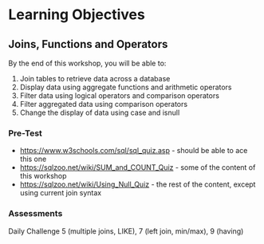 # Learning Objectives
## Joins, Functions and Operators
By the end of this workshop, you will be able to:
1. Join tables to retrieve data across a database
1. Display data using aggregate functions and arithmetic operators
1. Filter data using logical operators and comparison operators
1. Filter aggregated data using comparison operators
1. Change the display of data using case and isnull

### Pre-Test
* https://www.w3schools.com/sql/sql_quiz.asp - should be able to ace this one
* https://sqlzoo.net/wiki/SUM_and_COUNT_Quiz - some of the content of this workshop
* https://sqlzoo.net/wiki/Using_Null_Quiz - the rest of the content, except using current join syntax

### Assessments
Daily Challenge 5 (multiple joins, LIKE), 7 (left join, min/max), 9 (having)
